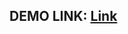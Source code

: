 ## DEMO LINK: <a href="https://drive.google.com/file/d/1BPLvoLS-qlArbNJrXwBHmTm7CyQq_yPO/view?usp=share_link">Link</a>
